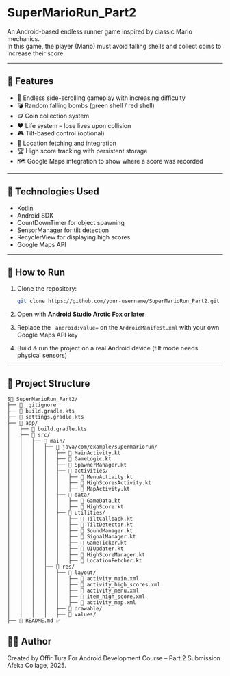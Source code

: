 # SuperMarioRun_Part2

An Android-based endless runner game inspired by classic Mario mechanics.  
In this game, the player (Mario) must avoid falling shells and collect coins to increase their score.

---

## 📱 Features

- 🏃 Endless side-scrolling gameplay with increasing difficulty
- 💣 Random falling bombs (green shell / red shell)
- 🪙 Coin collection system
- ❤️ Life system – lose lives upon collision
- 🎮 Tilt-based control (optional)
- 📍 Location fetching and integration
- 🏆 High score tracking with persistent storage
- 🗺️ Google Maps integration to show where a score was recorded

---

## 🧰 Technologies Used

- Kotlin
- Android SDK
- CountDownTimer for object spawning
- SensorManager for tilt detection
- RecyclerView for displaying high scores
- Google Maps API

---

## 🚀 How to Run

1. Clone the repository:
   ```bash
   git clone https://github.com/your-username/SuperMarioRun_Part2.git
   ```

2. Open with **Android Studio Arctic Fox or later**

3. Replace the ` android:value=` on the `AndroidManifest.xml` with your own Google Maps API key

4. Build & run the project on a real Android device (tilt mode needs physical sensors)

---

## 📂 Project Structure

```
S📁 SuperMarioRun_Part2/
├── 📄 .gitignore
├── 📄 build.gradle.kts
├── 📄 settings.gradle.kts
├── 📁 app/
│   ├── 📄 build.gradle.kts
│   ├── 📁 src/
│   │   ├── 📁 main/
│   │   │   ├── 📁 java/com/example/supermariorun/
│   │   │   │   ├── 📄 MainActivity.kt
│   │   │   │   ├── 📄 GameLogic.kt
│   │   │   │   ├── 📄 SpawnerManager.kt
│   │   │   │   ├── 📁 activities/
│   │   │   │   │   ├── 📄 MenuActivity.kt
│   │   │   │   │   ├── 📄 HighScoresActivity.kt
│   │   │   │   │   ├── 📄 MapActivity.kt
│   │   │   │   ├── 📁 data/
│   │   │   │   │   ├── 📄 GameData.kt
│   │   │   │   │   ├── 📄 HighScore.kt
│   │   │   │   ├── 📁 utilities/
│   │   │   │   │   ├── 📄 TiltCallback.kt
│   │   │   │   │   ├── 📄 TiltDetector.kt
│   │   │   │   │   ├── 📄 SoundManager.kt
│   │   │   │   │   ├── 📄 SignalManager.kt
│   │   │   │   │   ├── 📄 GameTicker.kt
│   │   │   │   │   ├── 📄 UIUpdater.kt
│   │   │   │   │   ├── 📄 HighScoreManager.kt
│   │   │   │   │   ├── 📄 LocationFetcher.kt
│   │   │   ├── 📁 res/
│   │   │   │   ├── 📁 layout/
│   │   │   │   │   ├── 📄 activity_main.xml
│   │   │   │   │   ├── 📄 activity_high_scores.xml
│   │   │   │   │   ├── 📄 activity_menu.xml
│   │   │   │   │   ├── 📄 item_high_score.xml
│   │   │   │   │   ├── 📄 activity_map.xml
│   │   │   │   ├── 📁 drawable/
│   │   │   │   ├── 📁 values/
├── 📄 README.md ✅
```
## 👨‍💻 Author

Created by Offir Tura
For Android Development Course – Part 2 Submission  
Afeka Collage, 2025.
